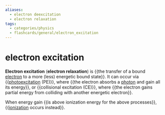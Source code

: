 ```yaml
---
aliases:
  - electron deexcitation
  - electron relaxation
tags:
  - categories/physics
  - flashcards/general/electron_excitation
---
```


# electron excitation

__Electron excitation__ (__electron relaxation__) is {{the transfer of a bound [electron](electron.md) to a more (less) energetic bound state}}. It can occur via {{[photoexcitation](photoexcitation.md) (PE)}}, where {{the electron absorbs a [photon](photon.md) and gain all its energy}}, or {{collisional excitation (CE)}}, where {{the electron gains partial energy from colliding with another energetic electron}}. <!--SR:!2023-08-19,55,250!2023-10-27,218,310!2024-04-09,251,210!2023-09-08,148,310!2023-08-27,160,270-->

When energy gain {{is above ionization energy for the above processes}}, {{[ionization](ionization.md) occurs instead}}. <!--SR:!2025-04-05,627,310!2023-11-18,215,270-->
